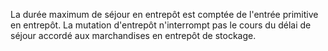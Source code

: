 La durée maximum de séjour en entrepôt est comptée de
l'entrée primitive en entrepôt. La mutation d'entrepôt n'interrompt
pas le cours du délai de séjour accordé aux marchandises en entrepôt de
stockage.